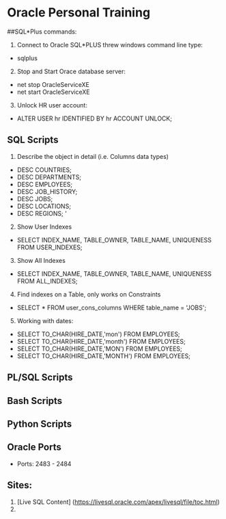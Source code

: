 # Oracle Personal Training

##SQL*Plus commands:

1. Connect to Oracle SQL*PLUS threw windows command line type: 
  * sqlplus
  
2. Stop and Start Orace database server:
  * net stop OracleServiceXE
  * net start OracleServiceXE

3. Unlock HR user account:
  * ALTER USER hr IDENTIFIED BY hr ACCOUNT UNLOCK;

## SQL Scripts

1. Describe the object in detail (i.e. Columns data types)
  * DESC COUNTRIES;
  * DESC DEPARTMENTS;
  * DESC EMPLOYEES;
  * DESC JOB_HISTORY;
  * DESC JOBS;
  * DESC LOCATIONS;
  * DESC REGIONS;
'

2. Show User Indexes
  * SELECT INDEX_NAME, TABLE_OWNER, TABLE_NAME, UNIQUENESS FROM USER_INDEXES;

3. Show All Indexes
  * SELECT INDEX_NAME, TABLE_OWNER, TABLE_NAME, UNIQUENESS FROM ALL_INDEXES;

4. Find indexes on a Table, only works on Constraints
  * SELECT * FROM user_cons_columns WHERE table_name = 'JOBS';

  
5. Working with dates:
  * SELECT TO_CHAR(HIRE_DATE,'mon')  FROM EMPLOYEES;
  * SELECT TO_CHAR(HIRE_DATE,'month')  FROM EMPLOYEES;
  * SELECT TO_CHAR(HIRE_DATE,'MON')  FROM EMPLOYEES;
  * SELECT TO_CHAR(HIRE_DATE,'MONTH')  FROM EMPLOYEES;


## PL/SQL Scripts


## Bash Scripts


## Python Scripts


## Oracle Ports

* Ports: 2483 - 2484


## Sites:

1. [Live SQL Content] (https://livesql.oracle.com/apex/livesql/file/toc.html)
2. 
